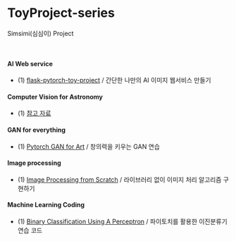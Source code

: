 # ToyProject-series
Simsimi(심심이) Project 

<br/>



#### AI Web service 
* (1) [flask-pytorch-toy-project](https://github.com/DoranLyong/flask-pytorch-toy-project) / 간단한 나만의 AI 이미지 웹서비스 만들기 




#### Computer Vision for Astronomy 
* (1) [참고 자료](https://foxrow.com/assets/toinfinity.pdf)



#### GAN for everything 
* (1) [Pytorch GAN for Art](https://github.com/DoranLyong/Pytorch-GAN-for-Art/blob/main/README.md) / 창의력을 키우는 GAN 연습 



#### Image processing 
* (1) [Image Processing from Scratch](https://github.com/DoranLyong/Image-Processing-from-Scratch) / 라이브러리 없이 이미지 처리 알고리즘 구현하기 



#### Machine Learning Coding 
* (1) [Binary Classification Using A Perceptron](https://github.com/DoranLyong/Binary-Classification-Using-A-Perceptron) / 파이토치를 활용한 이진분류기 연습 코드 
